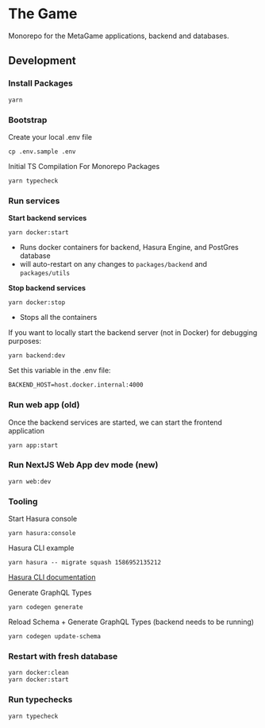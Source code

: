 # The Game

Monorepo for the MetaGame applications, backend and databases.

## Development

### Install Packages

```shell script
yarn
```

### Bootstrap

Create your local .env file

```shell script
cp .env.sample .env
```

Initial TS Compilation For Monorepo Packages

```shell script
yarn typecheck
```

### Run services

**Start backend services**

```shell script
yarn docker:start
```

- Runs docker containers for backend, Hasura Engine, and PostGres database
- will auto-restart on any changes to `packages/backend` and `packages/utils`

**Stop backend services**

```shell script
yarn docker:stop
```

- Stops all the containers

If you want to locally start the backend server (not in Docker) for debugging purposes:

```shell script
yarn backend:dev
```

Set this variable in the .env file:

```
BACKEND_HOST=host.docker.internal:4000
```

### Run web app (old)

Once the backend services are started, we can start the frontend application

```shell script
yarn app:start
```

### Run NextJS Web App dev mode (new)

```shell script
yarn web:dev
```

### Tooling

Start Hasura console

```shell script
yarn hasura:console
```

Hasura CLI example

```shell script
yarn hasura -- migrate squash 1586952135212
```

[Hasura CLI documentation](https://hasura.io/docs/1.0/graphql/manual/hasura-cli/index.html)

Generate GraphQL Types

```shell script
yarn codegen generate
```

Reload Schema + Generate GraphQL Types (backend needs to be running)

```shell script
yarn codegen update-schema
```


### Restart with fresh database

```shell script
yarn docker:clean
yarn docker:start
```

### Run typechecks

```shell script
yarn typecheck
```
